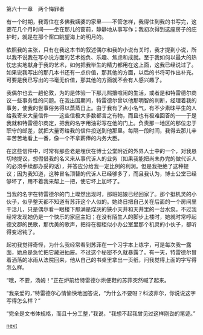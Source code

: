 
第六十一章　两个悔罪者

有一个时期，我寄住在多佛我姨婆的家里——不管怎样，我得住到我的书写完，这要花几个月时间——坐在那儿的窗前，静静地从事写作；我初次得到这座房子的庇护时，就是在那个窗口眺望海上的明月的。

依照我的主张，只有在我这本书的叙述偶尔和我的小说有关时，我才提到小说，所以我不说我在写小说方面的艺术抱负、乐趣、焦虑和成就。至于我如何以最大的热忱忠实地献身于我的艺术，如何把我毕生的精力都用在这上面，这我已经说过了。如果说我写出的那几本书还有一点价值，那其他的方面，以后的书将可作出补充。可要是我已写出的书毫无价值，那其他的方面就不会有人感兴趣了。

我偶尔也去一趟伦敦，为的是体验一下那儿熙攘喧闹的生活，或者是和特雷德尔商议一些事务性的问题。在我出国期间，特雷德尔曾以他那明智的判断，经理着我的事务，使我的世事俗务得以蒸蒸日上。由于我有了点小名气，有不少素昧平生的人给我寄来大量信件——这些信极大多数都言之有物，而且也有极难回答的——于是我就和特雷德尔商定，把我的名字用油彩写在他的门上。负责那一地区的那位忠于职守的邮差，就把大量寄给我的信件投送到他那里。每隔一段时间，我得去那儿辛辛苦苦地看上一番，像一个不拿薪俸的内务大臣。

在这些信件中，时常有那些老是埋伏在博士公堂附近的外界人士中的一个，对我恳切地提议，想假借我的名义来从事代诉人的业务（如果我能把尚未办完的做代诉人的必须手续都办妥的话），并答应分给我一定比例的利润。但是我拒绝了这种提议；因为我知道，这种冒名顶替的代诉人已经够多了，而且我认为，博士公堂已经够坏了，用不着我来帮上一把，使它坏上加坏了。

当我的名字在特雷德尔的门上璨然出现时，那班姑娘已经回家了。那个挺机灵的小伙子，似乎整天都不知道有苏菲这个人似的。她终日把自己关在后面的一个房间里干活儿，只是偶尔看一眼楼下那满是煤灰的狭小天井和天井里的一台水泵。不过我经常发现她仍是一个快乐的家庭主妇；在没有陌生人的脚步上楼时，她就时常哼起德文郡的民歌，那优美的歌声，把待在橱柜似小办公室里那个机灵的小伙子，都听得变迟钝了。

起初我觉得奇怪，为什么我经常看到苏菲在一个习字本上练字，可是每次我一露面，她总是急忙把它藏进抽屉。不过这个秘密不久就暴露了。有一天，特雷德尔冒着洒落的冰雨从法院回来，他从自己的书桌里拿出一页纸，问我觉得上面的字写得怎么样。

“哦，不要，汤姆！”正在炉前给特雷德尔烘便鞋的苏菲突然喊了起来。

“我亲爱的，”特雷德尔心情愉快地回答说，“为什么不要呀？科波菲尔，你说说这字写得怎么样？”

“完全是文书体规格，而且十分工整，”我说，“我想不起我曾见过这样刚劲的笔迹。”

[next](page749.md)